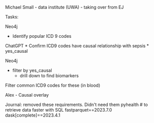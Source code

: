 Michael Small - data institute (UWA) - taking over from EJ


Tasks:

Neo4j
* Identify popular ICD 9 codes

ChatGPT
	* Confirm ICD9 codes have causal relationship with sepsis
		* yes_causal

Neo4j
* filter by yes_causal
	* drill down to find biomarkers




Filter common ICD9 codes for these (in blood)



Alex - Causal overlay


Journal: removed these requirements. Didn't need them
pyhealth # to retrieve data faster with SQL
fastparquet==2023.7.0
dask[complete]==2023.4.1
